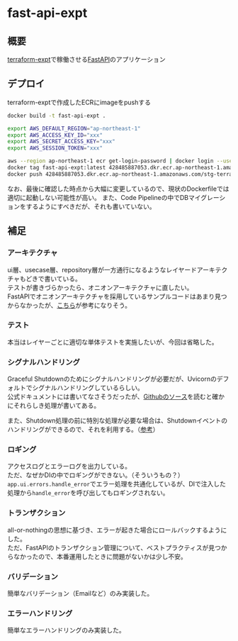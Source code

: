 # fast-api-expt

## 概要
[terraform-expt](https://github.com/uekiGityuto/terraform-expt)で稼働させる[FastAPI](https://fastapi.tiangolo.com/ja/)のアプリケーション

## デプロイ
terraform-exptで作成したECRにimageをpushする

```sh
docker build -t fast-api-expt .

export AWS_DEFAULT_REGION="ap-northeast-1"
export AWS_ACCESS_KEY_ID="xxx"
export AWS_SECRET_ACCESS_KEY="xxx"
export AWS_SESSION_TOKEN="xxx"

aws --region ap-northeast-1 ecr get-login-password | docker login --username AWS --password-stdin 428485887053.dkr.ecr.ap-northeast-1.amazonaws.com
docker tag fast-api-expt:latest 428485887053.dkr.ecr.ap-northeast-1.amazonaws.com/stg-terraform-expt:latest
docker push 428485887053.dkr.ecr.ap-northeast-1.amazonaws.com/stg-terraform-expt:latest
```

なお、最後に確認した時点から大幅に変更しているので、現状のDockerfileでは適切に起動しない可能性が高い。
また、Code Pipelineの中でDBマイグレーションをするようにすべきだが、それも書いていない。

## 補足

### アーキテクチャ
ui層、usecase層、repository層が一方通行になるようなレイヤードアーキテクチャもどきで書いている。  
テストが書きづらかったら、オニオンアーキテクチャに直したい。  
FastAPIでオニオンアーキテクチャを採用しているサンプルコードはあまり見つからなかったが、[こちら](https://techblog.raksul.com/entry/2023/06/30/142904)が参考になりそう。

### テスト
本当はレイヤーごとに適切な単体テストを実施したいが、今回は省略した。  

### シグナルハンドリング
Graceful Shutdownのためにシグナルハンドリングが必要だが、Uvicornのデフォルトでシグナルハンドリングしているらしい。  
公式ドキュメントには書いてなさそうだったが、[Githubのソース](https://github.com/encode/uvicorn/blob/master/uvicorn/server.py)を読むと確かにそれらしき処理が書いてある。

また、Shutdown処理の前に特別な処理が必要な場合は、Shutdownイベントのハンドリングができるので、それを利用する。（[参考](https://fastapi.tiangolo.com/advanced/events/)）

### ロギング
アクセスログとエラーログを出力している。  
ただ、なぜかDIの中でロギングができない。（そういうもの？）  
`app.ui.errors.handle_error`でエラー処理を共通化しているが、DIで注入した処理から`handle_error`を呼び出してもロギングされない。

### トランザクション
all-or-nothingの思想に基づき、エラーが起きた場合にロールバックするようにした。  
ただ、FastAPIのトランザクション管理について、ベストプラクティスが見つからなかったので、本番運用したときに問題がないかは少し不安。

### バリデーション
簡単なバリデーション（Emailなど）のみ実装した。

### エラーハンドリング
簡単なエラーハンドリングのみ実装した。
